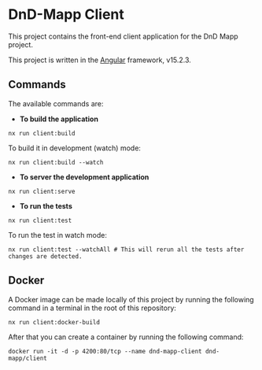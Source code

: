 # DnD-Mapp Client

This project contains the front-end client application for the DnD Mapp project.

This project is written in the [Angular](https://angular.io) framework, v15.2.3.

## Commands

The available commands are:

- **To build the application** 
```shell
nx run client:build
```

To build it in development (watch) mode:
```shell
nx run client:build --watch
```

- **To server the development application**
```shell
nx run client:serve
```

- **To run the tests**
```shell
nx run client:test
```

To run the test in watch mode:
```shell
nx run client:test --watchAll # This will rerun all the tests after changes are detected.
```

## Docker

A Docker image can be made locally of this project by running the following command in a terminal in the root of this
repository:

```shell
nx run client:docker-build
```

After that you can create a container by running the following command:

```shell
docker run -it -d -p 4200:80/tcp --name dnd-mapp-client dnd-mapp/client
```
